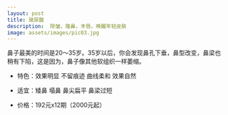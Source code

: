 ```yaml
---
layout: post
title: 玻尿酸
description:  除皱，隆鼻，丰唇，唤醒年轻皮肤
image: assets/images/pic03.jpg
---
```


鼻子最美的时间是20～35岁。35岁以后，你会发现鼻孔下垂，鼻型改变，鼻梁也稍有下陷，这是因为，鼻子像其他软组织一样萎缩。

* 特色：效果明显     不留痕迹     曲线柔和    效果自然

* 适宜：矮鼻     塌鼻     鼻尖扁平     鼻梁过短

* 价格：192元x12期（2000元起）

